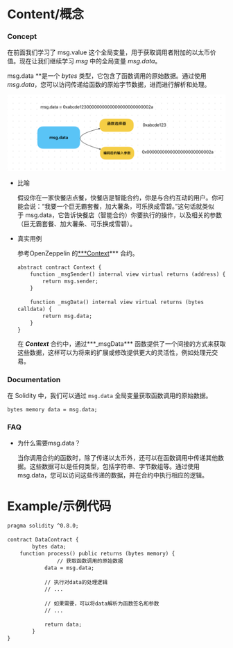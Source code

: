 # Content/概念

### Concept

在前面我们学习了 msg.value 这个全局变量，用于获取调用者附加的以太币价值。现在让我们继续学习 *msg* 中的全局变量 *msg.data*。

msg.data **是一个 *bytes* 类型，它包含了函数调用的原始数据。通过使用 *msg.data*，您可以访问传递给函数的原始字节数据，进而进行解析和处理。

![E778663B-5CD2-456E-ADA1-58758310D326.jpeg](./img/3-1.jpeg)

- 比喻
    
    假设你在一家快餐店点餐，快餐店是智能合约，你是与合约互动的用户。你可能会说：“我要一个巨无霸套餐，加大薯条，可乐换成雪碧。”这句话就类似于 msg.data，它告诉快餐店（智能合约）你要执行的操作，以及相关的参数（巨无霸套餐、加大薯条、可乐换成雪碧）。
    
- 真实用例
    
    参考OpenZeppelin 的[***Context](https://github.com/OpenZeppelin/openzeppelin-contracts/blob/9ef69c03d13230aeff24d91cb54c9d24c4de7c8b/contracts/utils/Address.sol#L105)*** 合约。
    
    ```solidity
    abstract contract Context {
        function _msgSender() internal view virtual returns (address) {
            return msg.sender;
        }
    
        function _msgData() internal view virtual returns (bytes calldata) {
            return msg.data;
        }
    }
    ```
    
    在 ***Context*** 合约中，通过***_msgData*** 函数提供了一个间接的方式来获取这些数据，这样可以为将来的扩展或修改提供更大的灵活性，例如处理元交易。
    

### Documentation

在 Solidity 中，我们可以通过 `msg.data` 全局变量获取函数调用的原始数据。

```solidity
bytes memory data = msg.data;
```

### FAQ

- 为什么需要msg.data？
    
    当你调用合约的函数时，除了传递以太币外，还可以在函数调用中传递其他数据。这些数据可以是任何类型，包括字符串、字节数组等。通过使用msg.data，您可以访问这些传递的数据，并在合约中执行相应的逻辑。
    

# Example/示例代码

```solidity
pragma solidity ^0.8.0;

contract DataContract {
		bytes data;
    function process() public returns (bytes memory) {
				// 获取函数调用的原始数据
		    data = msg.data;
		    
		    // 执行对data的处理逻辑
		    // ...
		    
		    // 如果需要，可以将data解析为函数签名和参数
		    // ...
		    
		    return data;
		}
}
```